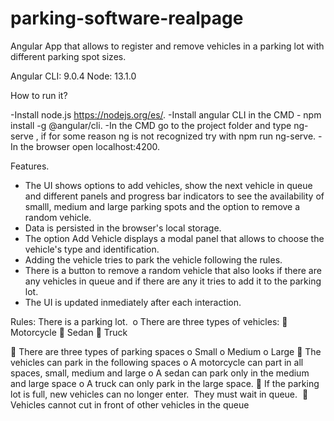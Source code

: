 # parking-software-realpage
Angular App that allows to register and remove vehicles in a parking lot with different parking spot sizes.

Angular CLI: 9.0.4
Node: 13.1.0

How to run it?

-Install node.js https://nodejs.org/es/.
-Install angular CLI in the CMD - npm install -g @angular/cli.
-In the CMD go to the project folder and type ng-serve , if for some reason ng is not recognized try with npm run ng-serve.
-In the browser open localhost:4200.

Features.
- The UI shows options to add vehicles, show the next vehicle in queue and different panels and progress bar indicators to see the availability of smalll, medium and large parking spots and the option to remove a random vehicle.
- Data is persisted in the browser's local storage.
- The option Add Vehicle displays a modal panel that allows to choose the vehicle's type and identification.
- Adding the vehicle tries to park the vehicle following the rules.
- There is a button to remove a random vehicle that also looks if there are any vehicles in queue and if there are any it tries to add it to the parking lot.
- The UI is updated inmediately after each interaction.

Rules:
There is a parking lot. 
o There are three types of vehicles:
 Motorcycle
 Sedan
 Truck

 There are three types of parking spaces
o Small
o Medium
o Large
 The vehicles can park in the following spaces
o A motorcycle can part in all spaces, small, medium and large
o A sedan can park only in the medium and large space
o A truck can only park in the large space.
 If the parking lot is full, new vehicles can no longer enter.  They must wait in queue. 
 Vehicles cannot cut in front of other vehicles in the queue
